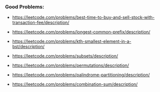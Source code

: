 ### Good Problems:

- https://leetcode.com/problems/best-time-to-buy-and-sell-stock-with-transaction-fee/description/

>

- https://leetcode.com/problems/longest-common-prefix/description/

>

- https://leetcode.com/problems/kth-smallest-element-in-a-bst/description/

>

- https://leetcode.com/problems/subsets/description/

>

- https://leetcode.com/problems/permutations/description/

>

- https://leetcode.com/problems/palindrome-partitioning/description/

>

- https://leetcode.com/problems/combination-sum/description/
